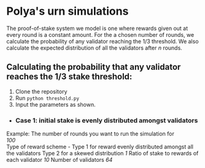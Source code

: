 # Polya's urn simulations 
The proof-of-stake system we model is one where rewards given out at every round is a constant amount. For the a chosen number of rounds, we calculate the probability of any validator reaching the 1/3 threshold. We also calculate the expected distribution of all the validators after $n$ rounds.

## Calculating the probability that any validator reaches the 1/3 stake threshold:
1. Clone the repository
2. Run `python threshold.py` 
3. Input the parameters as shown.
  - ### Case 1: initial stake is evenly distributed amongst validators
  Example: The number of rounds you want to run the simulation for <br />
            *100* <br />
            Type of reward scheme - 
                Type 1 for reward evenly distributed amongst all the validators 
                Type 2 for a skewed distribution 
            *1*
            Ratio of stake to rewards of each validator
            *10*
            Number of validators
            *64*
            
            
            

  
